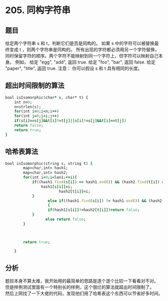 # 205. 同构字符串
## 题目
给定两个字符串 s 和 t，判断它们是否是同构的。
如果 s 中的字符可以被替换最终变成 t ，则两个字符串是同构的。
所有出现的字符都必须用另一个字符替换，同时保留字符的顺序。两个字符不能映射到同一个字符上，但字符可以映射自己本身。
例如，
给定 "egg", "add", 返回 true.
给定 "foo", "bar", 返回 false.
给定 "paper", "title", 返回 true.
注意：
你可以假设 s 和 t 具有相同的长度。
## 超出时间限制的算法
```ruby
bool isIsomorphic(char* s, char* t) {
    int n=0;
    n=strlen(s);
    for(int i=0;i<n;i++)
    for(int j=0;j<i;j++)
    if(s[i]==s[j]&&t[i]!=t[j]||s[i]!=s[j]&&t[i]==t[j])
    return false;
    return true;
}
```
## 哈希表算法
```ruby
bool isIsomorphic(string s, string t) {
        map<char,int> hash1;
        map<char,int> hash2;
        for(int i=0;i<len1;++i){
            if((hash1.find(s[i]) == hash1.end()) && (hash2.find(t[i]) == hash2.end())){
                hash1[s[i]]=i;
                        hash2[t[i]]=i;
            }
                   else if((hash1.find(s[i]) != hash1.end()) && (hash2.find(t[i]) != hash2.end()))
                   {
                   if(hash1[s[i]]!=hash2[t[i]])return false;
            }
                  else return false;
        }

        

        return true;

    }
```
## 分析
题目本身不算太难，我开始用的最简单的思路是逐个逐个比较一下看看对不对。
但是样例测试里面有一个特别长的样例，这个很烂的算法就超出时间限制了。  
然后上网找了一下大佬的代码，发现他们用了哈希表这个东西可以节省好多时间。 
